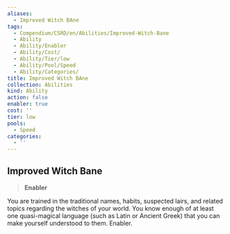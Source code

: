 ```yaml
---
aliases:
  - Improved Witch BAne
tags:
  - Compendium/CSRD/en/Abilities/Improved-Witch-Bane
  - Ability
  - Ability/Enabler
  - Ability/Cost/
  - Ability/Tier/low
  - Ability/Pool/Speed
  - Ability/Categories/
title: Improved Witch BAne
collection: Abilities
kind: Ability
action: false
enabler: true
cost: ''
tier: low
pools:
  - Speed
categories:
  - ''
---
```

## Improved Witch Bane                                                      
>**Enabler**    
    
You are trained in the traditional names, habits, suspected lairs, and related topics regarding the witches of your world. You know enough of at least one quasi-magical language (such as Latin or Ancient Greek) that you can make yourself understood to them. Enabler.  
